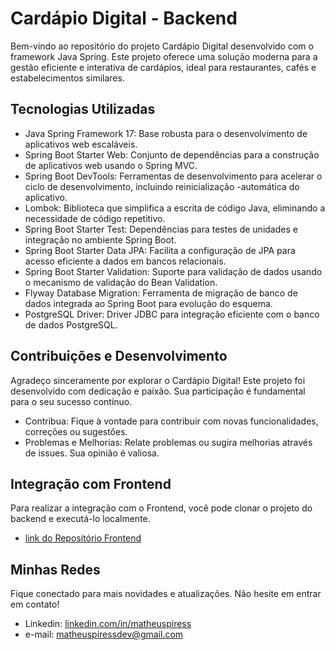 # Cardápio Digital - Backend

Bem-vindo ao repositório do projeto Cardápio Digital desenvolvido com o framework Java Spring. Este projeto oferece uma solução moderna para a gestão eficiente e interativa de cardápios, ideal para restaurantes, cafés e estabelecimentos similares.

## Tecnologias Utilizadas
- Java Spring Framework 17: Base robusta para o desenvolvimento de aplicativos web escaláveis.
- Spring Boot Starter Web: Conjunto de dependências para a construção de aplicativos web usando o Spring MVC.
- Spring Boot DevTools: Ferramentas de desenvolvimento para acelerar o ciclo de desenvolvimento, incluindo reinicialização -automática do aplicativo.
- Lombok: Biblioteca que simplifica a escrita de código Java, eliminando a necessidade de código repetitivo.
- Spring Boot Starter Test: Dependências para testes de unidades e integração no ambiente Spring Boot.
- Spring Boot Starter Data JPA: Facilita a configuração de JPA para acesso eficiente a dados em bancos relacionais.
- Spring Boot Starter Validation: Suporte para validação de dados usando o mecanismo de validação do Bean Validation.
- Flyway Database Migration: Ferramenta de migração de banco de dados integrada ao Spring Boot para evolução do esquema.
- PostgreSQL Driver: Driver JDBC para integração eficiente com o banco de dados PostgreSQL.

## Contribuições e Desenvolvimento
Agradeço sinceramente por explorar o Cardápio Digital! Este projeto foi desenvolvido com dedicação e paixão. Sua participação é fundamental para o seu sucesso contínuo.
- Contribua: Fique à vontade para contribuir com novas funcionalidades, correções ou sugestões.
- Problemas e Melhorias: Relate problemas ou sugira melhorias através de issues. Sua opinião é valiosa.

## Integração com Frontend
Para realizar a integração com o Frontend, você pode clonar o projeto do backend e executá-lo localmente.

- [link do Repositório Frontend](https://github.com/matheus3pires/Cardapio-Digital-Frontend)

## Minhas Redes
Fique conectado para mais novidades e atualizações. Não hesite em entrar em contato!
- Linkedin: [linkedin.com/in/matheuspiress](https://www.linkedin.com/in/matheuspiress/)
- e-mail: matheuspiressdev@gmail.com

